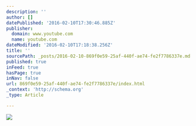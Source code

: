 ```yaml
---
description: ''
author: []
datePublished: '2016-02-10T17:30:46.885Z'
publisher:
  domain: www.youtube.com
  name: youtube.com
dateModified: '2016-02-10T17:18:38.256Z'
title: ''
sourcePath: _posts/2016-02-10-869f0e59-25af-440f-ae74-fe2f7786337e.md
published: true
inFeed: true
hasPage: true
inNav: false
url: 869f0e59-25af-440f-ae74-fe2f7786337e/index.html
_context: 'http://schema.org'
_type: Article

---
```

![](https://i.ytimg.com/vi/0MATHT4cfAI/mqdefault.jpg)